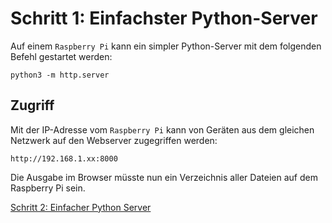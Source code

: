 # Schritt 1: Einfachster Python-Server

Auf einem `Raspberry Pi` kann ein simpler Python-Server mit dem folgenden Befehl gestartet werden:

    python3 -m http.server

## Zugriff

Mit der IP-Adresse vom `Raspberry Pi` kann von Geräten aus dem gleichen Netzwerk auf den Webserver zugegriffen werden:

    http://192.168.1.xx:8000

Die Ausgabe im Browser müsste nun ein Verzeichnis aller Dateien auf dem Raspberry Pi sein.

[Schritt 2: Einfacher Python Server](schritt-2.md)